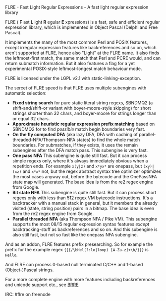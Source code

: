 FLRE - Fast Light Regular Expressions - A fast light regular expression library

FLRE ( **F** ast **L** ight **R** egular **E** xpressions) is a fast, safe and efficient regular expression library, which is implemented in Object Pascal (Delphi and Free Pascal). 

It implements the many of the most common Perl and POSIX features, except irregular expression features like backreferences and so on, which aren't supported at FLRE, hence also "Light" at the FLRE name. It also finds the leftmost-first match, the same match that Perl and PCRE would, and can return submatch information. But it also features a flag for a yet experimental POSIX-style leftmost-longest match behaviour mode. 

FLRE is licensed under the LGPL v2.1 with static-linking-exception.

The sercet of FLRE speed is that FLRE uses multiple subengines with automatic selection:

* **Fixed string search** for pure static literal string regexs, SBNDMQ2 (a shift-and/shift-or variant with boyer-moore-style skipping) for short strings shorter than 32 chars, and boyer-moore for strings longer than or equal 32 chars.
* **Approximate heuristic regular expression prefix matching** based on SBNDMQ2 for to find _possible_ match begin boundaries very fast. 
* **On the fly computed DFA** (aka lazy DFA, DFA with caching of parallel-threaded-NFA/Thompson-NFA states) to find the whole match boundaries. For submatches, if they exists, it uses the remain subengines after the DFA match pass. This subengine is very fast. 
* **One pass NFA** This subengine is quite still fast. But it can process simple regexs only, where it's always immediately obvious when a repetition ends. For example `x(y|z)` and `x*yx*` are onepass, but `(xy)|(xz)` and `x*x*` not, but the regex abstract syntax tree optimizer optimizes the most cases anyway out, before the bytecode and the OnePassNFA state map will generated. The base idea is from the re2 regex engine from Google.
* **Bit state NFA** This subengine is quite still fast. But it can process short regexs only with less than 512 regex VM bytecode instructions. It's a backtracker with a manual stack in general, but it members the already visited (state, string position) pairs in a bitmap. The base idea is even from the re2 regex engine from Google.
* **Parallel threaded NFA** (aka Thompson NFA / Pike VM). This subengine supports the most 08/15 regular expression syntax features _except_ backtracking-stuff as backreferences and so on. And this subengine is also still fast, but not so fast like the onepass NFA subengine.

And as an addon, FLRE features prefix presearching. So for example the prefix for the example regex `{{{/\bHel(?:lo|loop) [A-Za-z]+\b/}}}` is `Hello`.

And FLRE can process 0-based null terminated C/C++ and 1-based (Object-)Pascal strings.

For a more complete engine with more features including backreferences and unicode support etc., see [BRRE](https://github.com/BeRo1985/brre)

IRC: #flre on freenode

